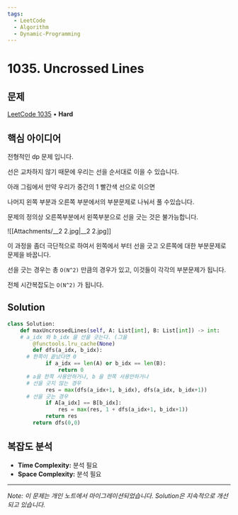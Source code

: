 ```yaml
---
tags:
  - LeetCode
  - Algorithm
  - Dynamic-Programming
---
```


# 1035. Uncrossed Lines

## 문제

[LeetCode 1035](https://leetcode.com/problems/uncrossed-lines/) • **Hard**

## 핵심 아이디어

전형적인 dp 문제 입니다.

선은 교차하지 않기 때문에 우리는 선을 순서대로 이을 수 있습니다.

아래 그림에서 만약 우리가 중간의 1 빨간색 선으로 이으면

나머지 왼쪽 부분과 오른쪽 부분에서의 부분문제로 나눠서 풀 수있습니다.

문제의 정의상 오른쪽부분에서 왼쪽부분으로 선을 긋는 것은 불가능합니다.

![[Attachments/__2 2.jpg|__2 2.jpg]]

이 과정을 좀더 극단적으로 하여서 왼쪽에서 부터 선을 긋고 오른쪽에 대한 부분문제로 문제을 바꿉니다.

선을 긋는 경우는 총 `O(N^2)` 만큼의 경우가 있고, 이것들이 각각의 부분문제가 됩니다.

전체 시간복잡도는 `O(N^2)` 가 됩니다.

## Solution

```python
class Solution:
    def maxUncrossedLines(self, A: List[int], B: List[int]) -> int:
    # a_idx 와 b_idx 을 선을 긋는다. (그을
        @functools.lru_cache(None)
        def dfs(a_idx, b_idx):
      # 한쪽이 끝났다면 0
            if a_idx == len(A) or b_idx == len(B):
                return 0
      # a을 한쪽 사용안하거나, b 을 한쪽 사용안하거나
      # 선을 긋지 않는 경우
            res = max(dfs(a_idx+1, b_idx), dfs(a_idx, b_idx+1))
      # 선을 긋는 경우
            if A[a_idx] == B[b_idx]:
                res = max(res, 1 + dfs(a_idx+1, b_idx+1))
            return res
        return dfs(0,0)
```

## 복잡도 분석

- **Time Complexity:** 분석 필요
- **Space Complexity:** 분석 필요

---

*Note: 이 문제는 개인 노트에서 마이그레이션되었습니다. Solution은 지속적으로 개선되고 있습니다.*
